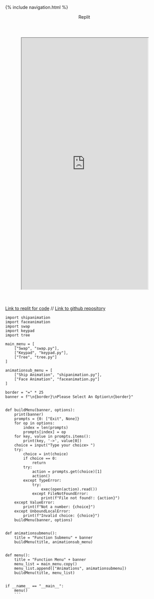 {% include navigation.html %}

<div class="container py-4">
    <header class="pb-3 mb-4 border-bottom border-primary text-dark">
        <span class="fs-4">Replit</span>
    </header>
    <div class="row justify-content-center" style="margin: 10%;">
        <iframe height="800px" width="100%" src="https://replit.com/@JeanKim4/jeanapcsptri3"></iframe>
    </div>
</div>

[Link to replit for code](https://replit.com/@JeanKim4/jeanapcsptri3)
//
[Link to github repository](https://github.com/jeankim05/jeanapcsptri3/tree/main)
```
import shipanimation
import faceanimation
import swap
import keypad
import tree

main_menu = [
    ["Swap", "swap.py"],
    ["Keypad", "keypad.py"],
    ["Tree", "tree.py"]
]

animationsub_menu = [
    ["Ship Animation", "shipanimation.py"],
    ["Face Animation", "faceanimation.py"]
]

border = "=" * 25
banner = f"\n{border}\nPlease Select An Option\n{border}"


def buildMenu(banner, options):
    print(banner)
    prompts = {0: ["Exit", None]}
    for op in options:
        index = len(prompts)
        prompts[index] = op
    for key, value in prompts.items():
        print(key, '->', value[0])
    choice = input("Type your choice> ")
    try:
        choice = int(choice)
        if choice == 0:
            return
        try:
            action = prompts.get(choice)[1]
            action()
        except TypeError:
            try:
                exec(open(action).read())
            except FileNotFoundError:
                print(f"File not found!: {action}")
    except ValueError:
        print(f"Not a number: {choice}")
    except UnboundLocalError:
        print(f"Invalid choice: {choice}")
    buildMenu(banner, options)


def animationsubmenu():
    title = "Function Submenu" + banner
    buildMenu(title, animationsub_menu)


def menu():
    title = "Function Menu" + banner
    menu_list = main_menu.copy()
    menu_list.append(["Animations", animationsubmenu])
    buildMenu(title, menu_list)


if __name__ == "__main__":
    menu()
    ```
